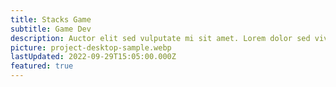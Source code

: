 ```yaml
---
title: Stacks Game
subtitle: Game Dev
description: Auctor elit sed vulputate mi sit amet. Lorem dolor sed viverra ipsum nunc aliquet bibendum. Netus et malesuada fames ac. Ut sem nulla pharetra diam sit amet nisl suscipit adipiscing.
picture: project-desktop-sample.webp
lastUpdated: 2022-09-29T15:05:00.000Z
featured: true
---
```

